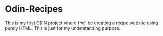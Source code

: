 # Odin-Recipes
This is my first ODIN project where I will be creating a recipe website using purely HTML.
This is just for my understanding purpose.